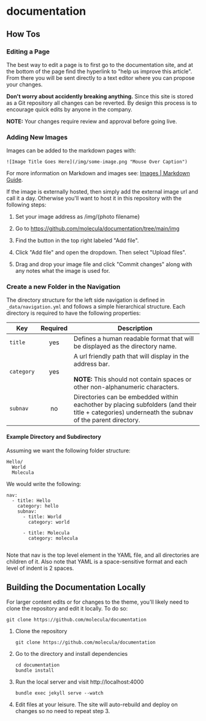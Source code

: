 # documentation



## How Tos



### Editing a Page

The best way to edit a page is to first go to the documentation site, and at the bottom of the page find the hyperlink to "help us improve this article". From there you will be sent directly to a text editor where you can propose your changes. 

**Don't worry about accidently breaking anything.** Since this site is stored as a Git repository all changes can be reverted. By design this process is to encourage quick edits by anyone in the company.

**NOTE:** Your changes require review and approval before going live. 



### Adding New Images

Images can be added to the markdown pages with:

```
![Image Title Goes Here](/img/some-image.png "Mouse Over Caption")
```

For more information on Markdown and images see: [Images | Markdown Guide](https://www.markdownguide.org/basic-syntax/#images-1).



If the image is externally hosted, then simply add the external image url and call it a day. Otherwise you'll want to host it in this repository with the following steps:

1. Set your image address as /img/{photo filename}

2. Go to https://github.com/molecula/documentation/tree/main/img

3. Find the button in the top right labeled "Add file".

4. Click "Add file" and open the dropdown. Then select "Upload files".

5. Drag and drop your image file and click "Commit changes" along with any notes what the image is used for.





### Create a new Folder in the Navigation

The directory structure for the left side navigation is defined in `_data/navigation.yml` and follows a simple hierarchical structure. Each directory is required to have the following properties:

| Key        | Required | Description                                                                                                                                        |
| ---------- |:--------:| -------------------------------------------------------------------------------------------------------------------------------------------------- |
| `title`    | yes      | Defines a human readable format that will be displayed as the directory name.                                                                      |
| `category` | yes      | A url friendly path that will display in the address bar. <br/><br/>**NOTE:** This should not contain spaces or other non-alphanumeric characters. |
| `subnav`   | no       | Directories can be embedded within eachother by placing subfolders (and their title + categories) underneath the subnav of the parent directory.   |

#### Example Directory and Subdirectory

Assuming we want the following folder structure:

```
Hello/
  World
  Molecula
```

We would write the following:

```
nav:
  - title: Hello
    category: hello
    subnav:
      - title: World
        category: world

      - title: Molecula
        category: molecula 
  
```

Note that nav is the top level element in the YAML file, and all directories are children of it. Also note that YAML is a space-sensitive format and each level of indent is 2 spaces.





## Building the Documentation Locally

For larger content edits or for changes to the theme, you'll likely need to clone the repository and edit it locally. To do so:



```
git clone https://github.com/molecula/documentation
```



1. Clone the repository
   
   
   ```
   git clone https://github.com/molecula/documentation
   ```
   
   
   

2. Go to the directory and install dependencies
   
   ```
   cd documentation
   bundle install
   ```



3. Run the local server and visit http://localhost:4000
   
   ```
   bundle exec jekyll serve --watch
   ```



4. Edit files at your leisure. The site will auto-rebuild and deploy on changes so no need to repeat step 3.
